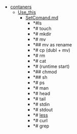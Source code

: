 - <a href = "E:\Node_projects\Node_Way\NBase\_Md\_Index\_II_level\contaners\cat.contaners\dir.contaners.md">contaners</a>
    - <a href = "E:\Node_projects\Node_Way\NBase\_Md\_Index\_II_level\contaners\Use_this\cat.Use_this\dir.Use_this.md">Use_this</a>
        - <a href = "E:\Node_projects\Node_Way\NBase\_Md\_Index\_II_level\contaners\Use_this\SetComand.md">SetComand.md</a>
            - *#ls
            - *# touch
            - *# mkdir
            - *# mv
            - *## mv as rename
            - *# cp (dubl + mv)
            - *# rm 
            - *# cat
            - *# (runtime start)
            - *## chmod 
            - *## sh
            - *# ps
            - *# man 
            - *# head
            - *# tail 
            - *# stdin
            - *# stdout
            - *# [less](less/___setcomand.md)
            - *# curl
            - *# grep
    
